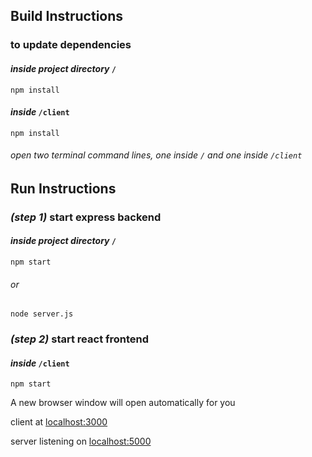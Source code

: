 ## Build Instructions
### to update dependencies

#### _inside project directory_ `/`
```
npm install
```

#### _inside_ `/client`
```
npm install
```


###### open two terminal command lines, one inside `/` and one inside `/client`


## Run Instructions
### _(step 1)_ start express backend

#### _inside project directory_ `/`
```
npm start
```
###### or
```
node server.js
```


### _(step 2)_ start react frontend

#### _inside_ `/client`
```
npm start
```


A new browser window will open automatically for you

client at [localhost:3000](http://localhost:3000)

server listening on [localhost:5000](http://localhost:5000)
